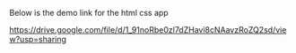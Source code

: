 Below is the demo link for the html css app

https://drive.google.com/file/d/1_91noRbe0zl7dZHavi8cNAavzRoZQ2sd/view?usp=sharing
